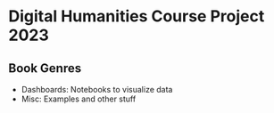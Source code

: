 # Digital Humanities Course Project 2023
## Book Genres 

- Dashboards: Notebooks to visualize data
- Misc: Examples and other stuff